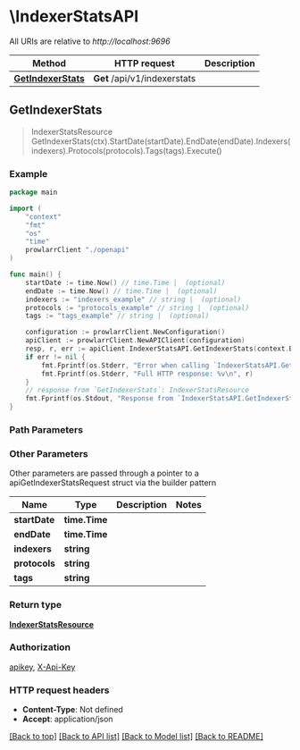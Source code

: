# \IndexerStatsAPI

All URIs are relative to *http://localhost:9696*

Method | HTTP request | Description
------------- | ------------- | -------------
[**GetIndexerStats**](IndexerStatsAPI.md#GetIndexerStats) | **Get** /api/v1/indexerstats | 



## GetIndexerStats

> IndexerStatsResource GetIndexerStats(ctx).StartDate(startDate).EndDate(endDate).Indexers(indexers).Protocols(protocols).Tags(tags).Execute()



### Example

```go
package main

import (
    "context"
    "fmt"
    "os"
    "time"
    prowlarrClient "./openapi"
)

func main() {
    startDate := time.Now() // time.Time |  (optional)
    endDate := time.Now() // time.Time |  (optional)
    indexers := "indexers_example" // string |  (optional)
    protocols := "protocols_example" // string |  (optional)
    tags := "tags_example" // string |  (optional)

    configuration := prowlarrClient.NewConfiguration()
    apiClient := prowlarrClient.NewAPIClient(configuration)
    resp, r, err := apiClient.IndexerStatsAPI.GetIndexerStats(context.Background()).StartDate(startDate).EndDate(endDate).Indexers(indexers).Protocols(protocols).Tags(tags).Execute()
    if err != nil {
        fmt.Fprintf(os.Stderr, "Error when calling `IndexerStatsAPI.GetIndexerStats``: %v\n", err)
        fmt.Fprintf(os.Stderr, "Full HTTP response: %v\n", r)
    }
    // response from `GetIndexerStats`: IndexerStatsResource
    fmt.Fprintf(os.Stdout, "Response from `IndexerStatsAPI.GetIndexerStats`: %v\n", resp)
}
```

### Path Parameters



### Other Parameters

Other parameters are passed through a pointer to a apiGetIndexerStatsRequest struct via the builder pattern


Name | Type | Description  | Notes
------------- | ------------- | ------------- | -------------
 **startDate** | **time.Time** |  | 
 **endDate** | **time.Time** |  | 
 **indexers** | **string** |  | 
 **protocols** | **string** |  | 
 **tags** | **string** |  | 

### Return type

[**IndexerStatsResource**](IndexerStatsResource.md)

### Authorization

[apikey](../README.md#apikey), [X-Api-Key](../README.md#X-Api-Key)

### HTTP request headers

- **Content-Type**: Not defined
- **Accept**: application/json

[[Back to top]](#) [[Back to API list]](../README.md#documentation-for-api-endpoints)
[[Back to Model list]](../README.md#documentation-for-models)
[[Back to README]](../README.md)


